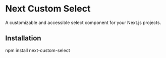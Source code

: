 # Next Custom Select

A customizable and accessible select component for your Next.js projects.


## Installation

npm install next-custom-select
